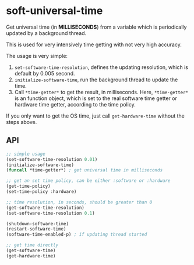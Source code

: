 # soft-universal-time

Get universal time (in **MILLISECONDS**) from a variable which is periodically updated by a background thread.

This is used for very intensively time getting with not very high accuracy.

The usage is very simple:

 1. `set-software-time-resolution`, defines the updating resolution, which is default by 0.005 second.
 2. `initialize-software-time`, run the background thread to update the time.
 3. Call `*time-getter*` to get the result, in milliseconds. Here, `*time-getter*` is an function object, which is set to the real software time getter or hardware time getter, according to the time policy.

If you only want to get the OS time, just call `get-hardware-time` without the steps above.

## API

```commonlisp
;; simple usage
(set-software-time-resolution 0.01)
(initialize-software-time)
(funcall *time-getter*) ; get universal time in milliseconds

;; get an set time policy, can be either :software or :hardware
(get-time-policy) 
(set-time-policy :hardware)

;; time resolution, in seconds, should be greater than 0
(get-software-time-resolution)
(set-software-time-resolution 0.1)

(shutdown-software-time)
(restart-software-time)
(software-time-enabled-p) ; if updating thread started

;; get time directly
(get-software-time)
(get-hardware-time)
```

